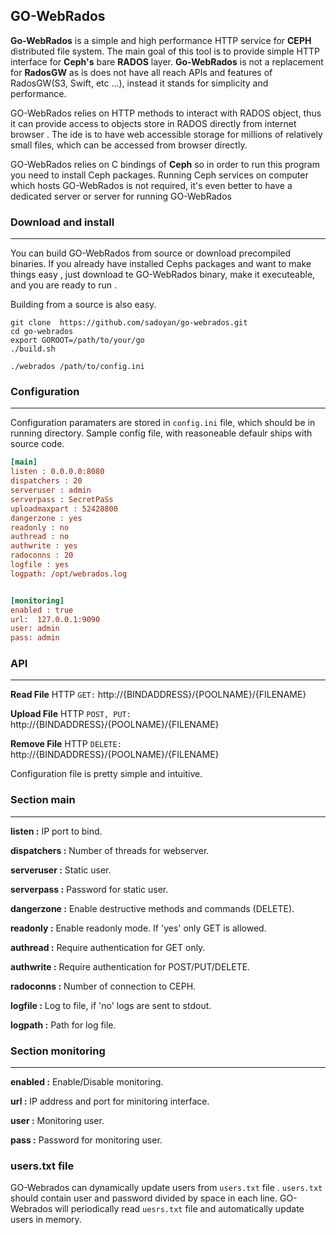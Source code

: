 **GO-WebRados**
---------

**Go-WebRados** is a simple and high performance HTTP service for **CEPH** distributed file system. 
The main goal of this tool is to provide simple HTTP interface for **Ceph's** bare **RADOS** layer.
**Go-WebRados** is not a replacement for **RadosGW** as is does not have all reach APIs and features of RadosGW(S3, Swift, etc ...), instead it stands for simplicity and performance. 

GO-WebRados relies on HTTP methods to interact with RADOS object, thus it can provide access to objects store in RADOS directly from internet browser . 
The ide is to have web accessible storage for millions of relatively small files, which can be accessed from browser directly. 

GO-WebRados relies on C bindings of **Ceph** so in order to run this program you need to install Ceph packages. 
Running Ceph services on computer which hosts GO-WebRados is not required, it's even better to have a dedicated server or server for running GO-WebRados  

### **Download and install**
---------

You can build GO-WebRados from source or download precompiled binaries. If you already have installed Cephs packages and want to make things easy , 
just download te GO-WebRados binary, make it executeable, and you are ready to run .  

Building from a source is also easy. 

```shell
git clone  https://github.com/sadoyan/go-webrados.git
cd go-webrados
export GOROOT=/path/to/your/go
./build.sh

./webrados /path/to/config.ini
```



### **Configuration**
---------

Configuration paramaters are stored in ```config.ini``` file, which should be in running directory.
Sample config file, with reasoneable defaulr ships with source code. 

```ini
[main]
listen : 0.0.0.0:8080
dispatchers : 20
serveruser : admin
serverpass : SecretPaSs
uploadmaxpart : 52428800
dangerzone : yes
readonly : no
authread : no
authwrite : yes
radoconns : 20
logfile : yes
logpath: /opt/webrados.log


[monitoring]
enabled : true
url:  127.0.0.1:9090
user: admin
pass: admin
```
### **API**
---------

**Read File** HTTP ```GET:``` http://{BINDADDRESS}/{POOLNAME}/{FILENAME}

**Upload File** HTTP ```POST, PUT:``` http://{BINDADDRESS}/{POOLNAME}/{FILENAME}

**Remove File** HTTP ```DELETE:``` http://{BINDADDRESS}/{POOLNAME}/{FILENAME}

Configuration file is pretty simple and intuitive. 

### **Section main**
---------

**listen :** IP port to bind.

**dispatchers :** Number of threads for webserver.

**serveruser :** Static user.

**serverpass :** Password for static user.

**dangerzone :** Enable destructive methods and commands (DELETE).

**readonly :** Enable readonly mode. If 'yes' only GET is allowed.

**authread :** Require authentication for GET only.

**authwrite :** Require authentication for POST/PUT/DELETE.

**radoconns :** Number of connection to CEPH.

**logfile :** Log to file, if 'no' logs are sent to stdout.

**logpath :** Path for log file.

### **Section monitoring**
---------

**enabled :** Enable/Disable monitoring.

**url :**  IP address and port for minitoring interface.

**user :** Monitoring user.

**pass :** Password for monitoring user.

### **users.txt file**

GO-Webrados can dynamically update users from ```users.txt``` file . 
```users.txt``` should contain user and password divided by space in each line.
GO-Webrados will periodically read ```uesrs.txt``` file and automatically update users in memory. 